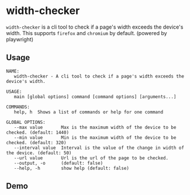 # width-checker

`width-checker` is a cli tool to check if a page's width exceeds the device's width.
This supports `firefox` and `chromium` by default. (powered by playwright)

## Usage

```
NAME:
   width-checker - A cli tool to check if a page's width exceeds the device's width.

USAGE:
   main [global options] command [command options] [arguments...]

COMMANDS:
   help, h  Shows a list of commands or help for one command

GLOBAL OPTIONS:
   --max value       Max is the maximum width of the device to be checked. (default: 1440)
   --min value       Min is the maximum width of the device to be checked. (default: 320)
   --interval value  Interval is the value of the change in width of the device. (default: 50)
   --url value       Url is the url of the page to be checked.
   --output, -o      (default: false)
   --help, -h        show help (default: false)

```

## Demo

